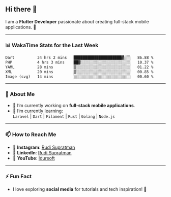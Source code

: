 ## Hi there 👋

I am a **Flutter Developer** passionate about creating full-stack mobile applications. 🚀

---

### 📊 WakaTime Stats for the Last Week
<!--START_SECTION:waka-->

```txt
Dart          34 hrs 2 mins   █████████████████████▓░░░   86.88 %
PHP           4 hrs 3 mins    ██▓░░░░░░░░░░░░░░░░░░░░░░   10.37 %
YAML          28 mins         ▒░░░░░░░░░░░░░░░░░░░░░░░░   01.22 %
XML           20 mins         ▒░░░░░░░░░░░░░░░░░░░░░░░░   00.85 %
Image (svg)   14 mins         ░░░░░░░░░░░░░░░░░░░░░░░░░   00.60 %
```

<!--END_SECTION:waka-->

---

### 🌱 About Me
- 🔭 I’m currently working on **full-stack mobile applications**.
- 🌱 I’m currently learning:  
  `Laravel` | `Dart` | `Filament` | `Rust` | `Golang` | `Node.js`

---

### 📫 How to Reach Me
- 💬 **Instagram**: [Rudi Supratman](https://www.instagram.com/rudisupratman97)  
- 💼 **LinkedIn**: [Rudi Supratman](https://www.linkedin.com/in/rudi-supratman-324233281)  
- 🎥 **YouTube**: [Idursoft](https://www.youtube.com/@adde5863)

---

### ⚡ Fun Fact
- I love exploring **social media** for tutorials and tech inspiration! 🎥
